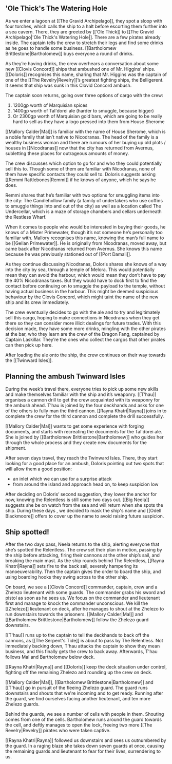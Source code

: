 ## 'Ole Thick's The Watering Hole

As we enter a lagoon at  [[The Gravid Archipelago]], they spot a sloop with four torches, which calls the ship to a halt before escorting them further into a sea cavern. There, they are greeted by [[‘Ole Thick]] to [[The Gravid Archipelago|'Ole Thick's Watering Hole]]. There are a few pirates already inside. The captain tells the crew to stretch their legs and find some drinks as he goes to handle some business. [[Bartholomew Brittlestone|Bartholomew]] buys everyone a round of drinks. 

As they’re having drinks, the crew overhears a conversation about some new [[Clovis Concord]] ships that ambushed one of Mr. Higgins’ ships. [[Doloris]] recognises this name, sharing that Mr. Higgins was the captain of one of the [[The Revelry|Revelry]]’s greatest fighting ships, the Belligerent. It seems that ship was sunk in this Clovid Concord ambush.

The captain soon returns, going over three options of cargo with the crew:
1. 1200gp worth of Marquisian spices
2. 1400gp worth of Tal'dorei ale (harder to smuggle, because bigger)
3. Or 2300gp worth of Marquisian gold bars, which are going to be really hard to sell as they have a logo pressed into them from House Sherome

[[Mallory Calder|Mal]] is familiar with the name of House Sherome, which is a noble family that isn’t native to Nicodranas. The head of the family is a wealthy business woman and there are rumours of her buying up old plots / houses in [[Nicodranas]] now that the city has returned from Avernus, subletting these places for outrageous amounts of money. 

The crew discusses which option to go for and who they could potentially sell this to. Though some of them are familiar with Nicodranas, none of them have specific contacts they could sell to. Doloris suggests asking [[Remmi Rattlebones|Remmi]] if he knows of anyone, which he says he does.

Remmi shares that he’s familiar with two options for smuggling items into the city: The Candlehollow family (a family of undertakers who use coffins to smuggle things into and out of the city) as well as a location called The Undercellar, which is a maze of storage chambers and cellars underneath the Restless Wharf. 

When it comes to people who would be interested in buying their goods, he knows of a Mister Primewater, though it’s not someone he’s personally too familiar with. Mallory recognises this name, knowing the man’s full name to be [[Gellan Primewater]]. He is originally from Nicodranas, moved away, but came back after Nicodranas returned from Avernus. She knows this name because he was previously stationed out of [[Port Damali]]. 

As they continue discussing Nicodranas, Doloris shares she knows of a way into the city by sea, through a temple of Melora. This would potentially mean they can avoid the harbour, which would mean they don’t have to pay the 40% Nicodranas taxes. But they would have to dock first to find the contact before continuing on to smuggle the payload to the temple, without having actual business in the harbour. This might be deemed suspicious behaviour by the Clovis Concord, which might taint the name of the new ship and its crew immediately.

The crew eventually decides to go with the ale and to try and legitimately sell this cargo, hoping to make connections in Nicodranas when they get there so they can consider more illicit dealings for future trades. With this decision made, they have some more drinks, mingling with the other pirates at the bar, who they learn are the crew of the Dragon Fang, captained by Captain Laskillar. They’re the ones who collect the cargos that other pirates can then pick up here. 

After loading the ale onto the ship, the crew continues on their way towards the [[Twinward Isles]].

## Planning the ambush Twinward Isles

During the week’s travel there, everyone tries to pick up some new skills and make themselves familiar with the ship and it’s weaponry. [[T'hau]] organises a cannon drill to get the crew acquainted with its weaponry for the ambush ahead. T'hau is joined by the four deckhands and asks for one of the others to fully man the third cannon. [[Rayna Khatri|Rayna]] joins in to complete the crew for the third cannon and complete the drill successfully.

[[Mallory Calder|Mal]] wants to get some experience with forging documents, and starts with recreating the documents for the Tal'dorei ale. She is joined by [[Bartholomew Brittlestone|Bartholomew]] who guides her through the whole process and they create new documents for the shipment.

After seven days travel, they reach the Twinward Isles. There, they start looking for a good place for an ambush, Doloris pointing out two spots that will allow them a good position:
- an inlet which we can use for a surprise attack
- from around the island and approach head on, to keep suspicion low

After deciding on Doloris’ second suggestion, they lower the anchor for now, knowing the Relentless is still some two days out. [[Big Neela]] suggests she be on watch from the sea and will return when she spots the ship. During these days , we decided to mask the ship's name and [[Odell Blackmoore]] offers to cover up the name to avoid raising future suspicion.

## Ship spotted!

After the two days pass, Neela returns to the ship, alerting everyone that she’s spotted the Relentless. The crew set their plan in motion, passing by the ship before attacking, firing their cannons at the other ship’s sail, and breaking the main mast. As the ship rounds behind  The Relentless, [[Rayna Khatri|Rayna]] sets fire to the back sail, severely hampering its manoeuverability. Then the captain gives the order to board the ship, and using boarding hooks they swing across to the other ship.

On board, we see a [[Clovis Concord]] commander, captain, crew and a Zhelezo lieutenant with  some guards. The commander grabs his sword and pistol as soon as he sees us. We focus on the commander and lieutenant first and manage to knock the commander unconscious. We kill the [[Zhelezo]] lieutenant on deck, after he manages to shout at the Zhelezo to run downstairs towards the prisoners. [[Mallory Calder|Mal]] and [[Bartholomew Brittlestone|Bartholomew]] follow the Zhelezo guard downstairs.

[[T'hau]] runs up to the captain to tell the deckhands to back off the cannons, as [[The Serpent's Tide]] is about to pass by The Relentless. Not immediately backing down, T'hau attacks the captain to show they mean business, and this finally gets the crew to back away. Afterwards, T'hau follows Mal and Bartholomew below deck.

[[Rayna Khatri|Rayna]] and [[Doloris]] keep the deck situation under control, fighting off the remaining Zhelezo and rounding up the crew on deck.

[[Mallory Calder|Mal]], [[Bartholomew Brittlestone|Bartholomew]] and [[T'hau]] go in pursuit of the fleeing Zhelezo guard. The guard runs downstairs and shouts that we're incoming and to get ready. Running after the guard, we find ourselves facing another lieutenant, and ten more Zhelezo guards. 

Behind the guards, we see a number of cells with people in them. Shouting comes from one of the cells. Bartholomew runs around the guard towards the cell, and deftly manages to open the lock, freeing two more [[The Revelry|Revelry]] pirates who were taken captive.

[[Rayna Khatri|Rayna]] followed us downstairs and sees us outnumbered by the guard. In a raging blaze she takes down seven guards at once, causing the remaining guards and lieutenant to fear for their lives, surrendering to us.
